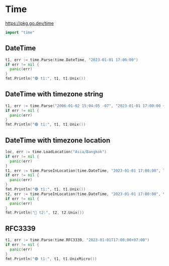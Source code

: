 # Time

https://pkg.go.dev/time

```go
import "time"
```
## DateTime
```go
t1, err := time.Parse(time.DateTime, "2023-01-01 17:00:00")
if err != nil {
  panic(err)
}
fmt.Println("🟢 t1:", t1, t1.Unix())
```

## DateTime with timezone string
```go
t1, err := time.Parse("2006-01-02 15:04:05 -07", "2023-01-01 17:00:00 +07")
if err != nil {
  panic(err)
}
fmt.Println("🟢 t1:", t1, t1.Unix())
```

## DateTime with timezone location
```go
loc, err := time.LoadLocation("Asia/Bangkok")
if err != nil {
  panic(err)
}
t1, err := time.ParseInLocation(time.DateTime, "2023-01-01 17:00:00", loc)
if err != nil {
  panic(err)
}
fmt.Println("🟢 t1:", t1, t1.Unix())
t2, err := time.ParseInLocation(time.DateTime, "2023-01-01 17:00:00", time.UTC)
if err != nil {
  panic(err)
}
fmt.Println("🔵 t2:", t2, t2.Unix())
```

## RFC3339
```go
t1, err := time.Parse(time.RFC3339, "2023-01-01T17:00:00+07:00")
if err != nil {
  panic(err)
}
fmt.Println("🟢 t1:", t1, t1.UnixMicro())
```
